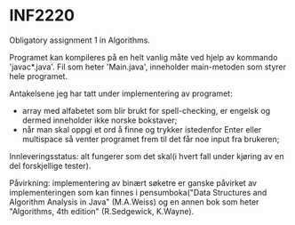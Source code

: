 # INF2220
Obligatory assignment 1 in Algorithms.

Programet kan kompileres på en helt vanlig måte ved hjelp av kommando 'javac*.java'.
Fil som heter 'Main.java', inneholder main-metoden som styrer hele programet.

Antakelsene jeg har tatt under implementering av programet:
  - array med alfabetet som blir brukt for spell-checking, er engelsk og dermed inneholder ikke norske bokstaver;
  - når man skal oppgi et ord å finne og trykker istedenfor Enter eller multispace så venter programet frem til det får      noe input fra brukeren; 
  
Innleveringsstatus: alt fungerer som det skal(i hvert fall under kjøring av en del forskjellige tester).

Påvirkning: implementering av binært søketre er ganske påvirket av implementeringen som kan finnes i pensumboka("Data Structures and Algorithm Analysis in Java" (M.A.Weiss) og en annen bok som heter "Algorithms, 4th edition" (R.Sedgewick, K.Wayne).
